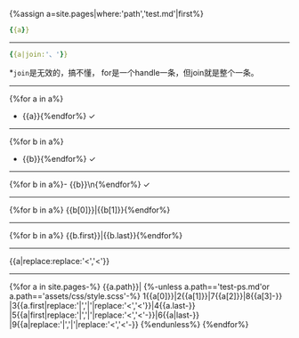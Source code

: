 {%assign a=site.pages|where:'path','test.md'|first%}
```yaml
{{a}}
```

---
```yaml
{{a|join:'、'}}
```
*`join`是无效的，搞不懂，
for是一个handle一条，但join就是整个一条。

---
{%for a in a%}
- {{a}}{%endfor%}
✓

---
{%for b in a%}
- {{b}}{%endfor%}
✓

---
{%for b in a%}- {{b}}\n{%endfor%}
✓

---
{%for b in a%}
{{b[0]}}|{{b[1]}}{%endfor%}

---
{%for b in a%}
{{b.first}}|{{b.last}}{%endfor%}

---
{{a|replace:replace:'<','&lt;'}}

---

{%for a in site.pages-%}
{{a.path}}|
{%-unless a.path=='test-ps.md'or a.path=='assets/css/style.scss'-%}
1{{a[0]}}|2{{a[1]}}|7{{a[2]}}|8{{a[3]-}}
|3{{a.first|replace:'|','&vert;'|replace:'<','&lt;'}}|4{{a.last-}}
|5{{a|first|replace:'|','&vert;'|replace:'<','&lt;'-}}|6{{a|last-}}
|9{{a|replace:'|','&vert;'|replace:'<','&lt;'-}}
{%endunless%}
{%endfor%}
